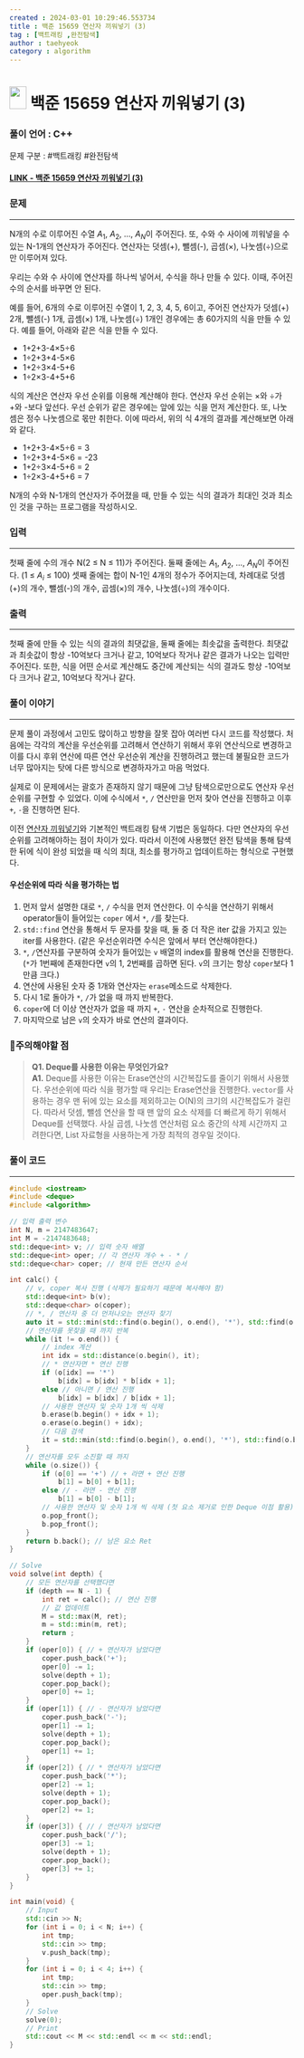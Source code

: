 ```yaml
---
created : 2024-03-01 10:29:46.553734
title : 백준 15659 연산자 끼워넣기 (3)
tag : [백트래킹 ,완전탐색]
author : taehyeok
category : algorithm
---
```

# <img src="https://d2gd6pc034wcta.cloudfront.net/tier/12.svg" width="30" height="40"> 백준 15659 연산자 끼워넣기 (3)


### 풀이 언어 : C++

문제 구분 : #백트래킹 #완전탐색
#### [LINK - 백준 15659 연산자 끼워넣기 (3)](https://www.acmicpc.net/problem/15659)

### 문제

<hr>


N개의 수로 이루어진 수열 $A_1$, $A_2$, ..., $A_N$이 주어진다. 또, 수와 수 사이에 끼워넣을 수 있는 N-1개의 연산자가 주어진다. 연산자는 덧셈(+), 뺄셈(-), 곱셈(×), 나눗셈(÷)으로만 이루어져 있다.

우리는 수와 수 사이에 연산자를 하나씩 넣어서, 수식을 하나 만들 수 있다. 이때, 주어진 수의 순서를 바꾸면 안 된다.

예를 들어, 6개의 수로 이루어진 수열이 1, 2, 3, 4, 5, 6이고, 주어진 연산자가 덧셈(+) 2개, 뺄셈(-) 1개, 곱셈(×) 1개, 나눗셈(÷) 1개인 경우에는 총 60가지의 식을 만들 수 있다. 예를 들어, 아래와 같은 식을 만들 수 있다.

- 1+2+3-4×5÷6
- 1÷2+3+4-5×6
- 1+2÷3×4-5+6
- 1÷2×3-4+5+6

식의 계산은 연산자 우선 순위를 이용해 계산해야 한다. 연산자 우선 순위는 ×와 ÷가 +와 -보다 앞선다. 우선 순위가 같은 경우에는 앞에 있는 식을 먼저 계산한다. 또, 나눗셈은 정수 나눗셈으로 몫만 취한다. 이에 따라서, 위의 식 4개의 결과를 계산해보면 아래와 같다.

- 1+2+3-4×5÷6 = 3
- 1÷2+3+4-5×6 = -23
- 1+2÷3×4-5+6 = 2
- 1÷2×3-4+5+6 = 7

N개의 수와 N-1개의 연산자가 주어졌을 때, 만들 수 있는 식의 결과가 최대인 것과 최소인 것을 구하는 프로그램을 작성하시오.

### 입력

<hr>


첫째 줄에 수의 개수 N(2 ≤ N ≤ 11)가 주어진다. 둘째 줄에는 $A_1$, $A_2$, ..., $A_N$이 주어진다. (1 ≤ $A_i$ ≤ 100) 셋째 줄에는 합이 N-1인 4개의 정수가 주어지는데, 차례대로 덧셈(+)의 개수, 뺄셈(-)의 개수, 곱셈(×)의 개수, 나눗셈(÷)의 개수이다.

### 출력

<hr>


첫째 줄에 만들 수 있는 식의 결과의 최댓값을, 둘째 줄에는 최솟값을 출력한다. 최댓값과 최솟값이 항상 -10억보다 크거나 같고, 10억보다 작거나 같은 결과가 나오는 입력만 주어진다. 또한, 식을 어떤 순서로 계산해도 중간에 계산되는 식의 결과도 항상 -10억보다 크거나 같고, 10억보다 작거나 같다.

### 풀이 이야기

<hr>


문제 풀이 과정에서 고민도 많이하고 방향을 잘못 잡아 여러번 다시 코드를 작성했다. 처음에는 각각의 계산을 우선순위를 고려해서 연산하기 위해서 후위 연산식으로 변경하고 이를 다시 후위 연산에 따른 연산 우선순위 계산을 진행하려고 했는데 불필요한 코드가 너무 많아지는 탓에 다른 방식으로 변경하자가고 마음 먹었다.

실제로 이 문제에서는 괄호가 존재하지 않기 때문에 그냥 탐색으로만으로도 연산자 우선순위를 구현할 수 있었다. 이에 수식에서 `*`, `/` 연산만을 먼저 찾아 연산을 진행하고 이후 `+`, `-`을 진행하면 된다.

이전 [연산자 끼워넣기](./14888.md)와 기본적인 백트래킹 탐색 기법은 동일하다. 다만 연산자의 우선순위를 고려해야하는 점이 차이가 있다. 따라서 이전에 사용했던 완전 탐색을 통해 탐색한 뒤에 식이 완성 되었을 때 식의 최대, 최소를 평가하고 업데이트하는 형식으로 구현했다.

#### 우선순위에 따라 식을 평가하는 법
1. 먼저 앞서 설명한 대로 `*`, `/` 수식을 먼저 연산한다. 이 수식을 연산하기 위해서 operator들이 들어있는 `coper` 에서 `*`, `/`를 찾는다. 
2. `std::find` 연산을 통해서 두 문자를 찾을 때, 둘 중 더 작은 iter 값을 가지고 있는 iter를 사용한다. (같은 우선순위라면 수식은 앞에서 부터 연산해야한다.)
3. `*`, `/`연산자를 구분하여 숫자가 들어있는 `v` 배열의 index를 활용해 연산을 진행한다. (`*`가 1번째에 존재한다면 `v`의 1, 2번째를 곱하면 된다. `v`의 크기는 항상 `coper`보다 1만큼 크다.)
4. 연산에 사용된 숫자 중 1개와 연산자는 `erase`메소드로 삭제한다.
5. 다시 1로 돌아가 `*`, `/`가 없을 때 까지 반복한다.
6. `coper`에 더 이상 연산자가 없을 때 까지 `+`, `-` 연산을 순차적으로 진행한다.
7. 마지막으로 남은 `v`의 숫자가 바로 연산의 결과이다.

### 🚨주의해야할 점
>**Q1. Deque를 사용한 이유는 무엇인가요?**  
>**A1.** Deque를 사용한 이유는 Erase연산의 시간복잡도를 줄이기 위해서 사용했다. 우선순위에 따라 식을 평가할 때 우리는 Erase연산을 진행한다. `vector`를 사용하는 경우 맨 뒤에 있는 요소를 제외하고는 O(N)의 크기의 시간복잡도가 걸린다. 따라서 덧셈, 뺄셈 연산을 할 때 맨 앞의 요소 삭제를 더 빠르게 하기 위해서 Deque를 선택했다. 사실 곱셈, 나눗셈 연산처럼 요소 중간의 삭제 시간까지 고려한다면, List 자료형을 사용하는게 가장 최적의 경우일 것이다.

### 풀이 코드

<hr>


``` c++
#include <iostream>
#include <deque>
#include <algorithm>

// 입력 출력 변수
int N, m = 2147483647;
int M = -2147483648;
std::deque<int> v; // 입력 숫자 배열
std::deque<int> oper; // 각 연산자 개수 + - * /
std::deque<char> coper; // 현재 만든 연산자 순서

int calc() {
    // v, coper 복사 진행 (삭제가 필요하기 때문에 복사해야 함)
    std::deque<int> b(v);
    std::deque<char> o(coper);
    // *, / 연산자 중 더 먼저나오는 연산자 찾기
    auto it = std::min(std::find(o.begin(), o.end(), '*'), std::find(o.begin(), o.end(), '/'));
    // 연산자를 못찾을 때 까지 반복
    while (it != o.end()) {
        // index 계산
        int idx = std::distance(o.begin(), it);
        // * 연산자면 * 연산 진행
        if (o[idx] == '*')
            b[idx] = b[idx] * b[idx + 1];
        else // 아니면 / 연산 진행
            b[idx] = b[idx] / b[idx + 1];
        // 사용한 연산자 및 숫자 1개 씩 삭제
        b.erase(b.begin() + idx + 1);
        o.erase(o.begin() + idx);
        // 다음 검색
        it = std::min(std::find(o.begin(), o.end(), '*'), std::find(o.begin(), o.end(), '/'));
    }
    // 연산자를 모두 소진할 때 까지
    while (o.size()) {
        if (o[0] == '+') // + 라면 + 연산 진행
            b[1] = b[0] + b[1];
        else // - 라면 - 연산 진행
            b[1] = b[0] - b[1];
        // 사용한 연산자 및 숫자 1개 씩 삭제 (첫 요소 제거로 인한 Deque 이점 활용)
        o.pop_front();
        b.pop_front();
    }
    return b.back(); // 남은 요소 Ret
}

// Solve
void solve(int depth) {
    // 모든 연산자를 선택했다면
    if (depth == N - 1) {
        int ret = calc(); // 연산 진행
        // 값 업데이트
        M = std::max(M, ret);
        m = std::min(m, ret);
        return ;
    }
    if (oper[0]) { // + 연산자가 남았다면
        coper.push_back('+');
        oper[0] -= 1;
        solve(depth + 1);
        coper.pop_back();
        oper[0] += 1;
    }
    if (oper[1]) { // - 연산자가 남았다면
        coper.push_back('-');
        oper[1] -= 1;
        solve(depth + 1);
        coper.pop_back();
        oper[1] += 1;
    }
    if (oper[2]) { // * 연산자가 남았다면
        coper.push_back('*');
        oper[2] -= 1;
        solve(depth + 1);
        coper.pop_back();
        oper[2] += 1;
    }
    if (oper[3]) { // / 연산자가 남았다면
        coper.push_back('/');
        oper[3] -= 1;
        solve(depth + 1);
        coper.pop_back();
        oper[3] += 1;
    }
}

int main(void) {
    // Input
    std::cin >> N;
    for (int i = 0; i < N; i++) {
        int tmp;
        std::cin >> tmp;
        v.push_back(tmp);
    }
    for (int i = 0; i < 4; i++) {
        int tmp;
        std::cin >> tmp;
        oper.push_back(tmp);
    }
    // Solve
    solve(0);
    // Print
    std::cout << M << std::endl << m << std::endl;
}
```
